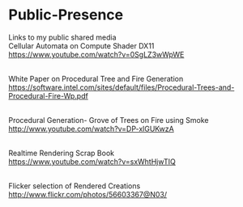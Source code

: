 # Public-Presence
Links to my public shared media <br />
Cellular Automata on Compute Shader DX11  <br />
https://www.youtube.com/watch?v=0SgLZ3wWpWE <br />  <br /> 

White Paper on Procedural Tree and Fire Generation   <br /> 
https://software.intel.com/sites/default/files/Procedural-Trees-and-Procedural-Fire-Wp.pdf <br />  <br /> 

Procedural Generation- Grove of Trees on Fire using Smoke  <br /> 
http://www.youtube.com/watch?v=DP-xlGUKwzA <br />  <br /> 

Realtime Rendering Scrap Book  <br /> 
https://www.youtube.com/watch?v=sxWhtHjwTIQ <br />  <br /> 

Flicker selection of Rendered Creations
http://www.flickr.com/photos/56603367@N03/ <br />  <br /> 

